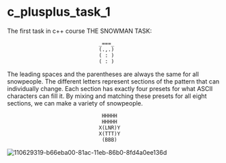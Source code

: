 # c_plusplus_task_1
The first task in c++ course
THE SNOWMAN TASK:

                                  _===_
                                  (.,.)
                                  ( : )
                                  ( : )
                                  
The leading spaces and the parentheses are always the same for all snowpeople.
The different letters represent sections of the pattern that can individually change.
Each section has exactly four presets for what ASCII characters can fill it.
By mixing and matching these presets for all eight sections, we can make a variety of snowpeople.

                                   HHHHH
                                   HHHHH
                                  X(LNR)Y
                                  X(TTT)Y
                                   (BBB)
![110629319-b66eba00-81ac-11eb-86b0-8fd4a0ee136d](https://user-images.githubusercontent.com/74408266/110631079-d1dac480-81ae-11eb-978e-38b5f3b5e952.png)
